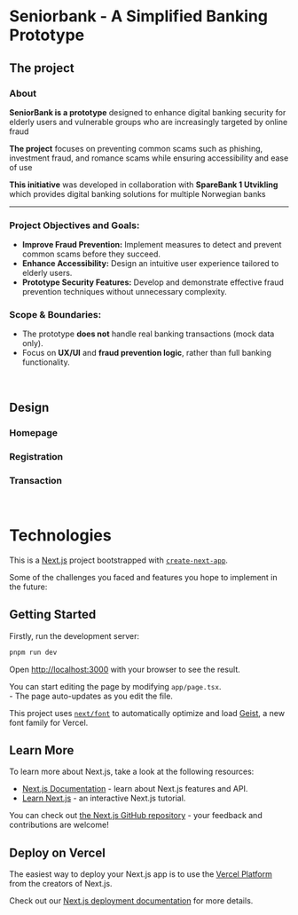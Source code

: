 # Seniorbank - A Simplified Banking Prototype
## The project


### About
**SeniorBank is a prototype** designed to enhance digital banking security for elderly users and vulnerable groups who are increasingly targeted by online fraud


**The project** focuses on preventing common scams such as phishing, investment fraud, and romance scams while ensuring accessibility and ease of use




**This initiative** was developed in collaboration with 
**SpareBank 1 Utvikling** 
which provides digital banking solutions for multiple Norwegian banks

---
###  Project Objectives and Goals:
- **Improve Fraud Prevention:** Implement measures to detect and prevent common scams before they succeed.
- **Enhance Accessibility:** Design an intuitive user experience tailored to elderly users.
- **Prototype Security Features:** Develop and demonstrate effective fraud prevention techniques without unnecessary complexity.

### Scope & Boundaries:
- The prototype **does not** handle real banking transactions (mock data only).
- Focus on **UX/UI** and **fraud prevention logic**, rather than full banking functionality.

<br>


## Design 

### Homepage 



### Registration 


### Transaction 









<br>

# Technologies



This is a [Next.js](https://nextjs.org) project bootstrapped with [`create-next-app`](https://nextjs.org/docs/app/api-reference/cli/create-next-app).



Some of the challenges you faced and features you hope to implement in the future: 




## Getting Started

Firstly, run the development server:

```bash
pnpm run dev
```

Open [http://localhost:3000](http://localhost:3000) with your browser to see the result.

You can start editing the page by modifying `app/page.tsx`. 
<br>- The page auto-updates as you edit the file.

This project uses [`next/font`](https://nextjs.org/docs/app/building-your-application/optimizing/fonts) to automatically optimize and load [Geist](https://vercel.com/font), a new font family for Vercel.

## Learn More

To learn more about Next.js, take a look at the following resources:

- [Next.js Documentation](https://nextjs.org/docs) - learn about Next.js features and API.
- [Learn Next.js](https://nextjs.org/learn) - an interactive Next.js tutorial.

You can check out [the Next.js GitHub repository](https://github.com/vercel/next.js) - your feedback and contributions are welcome!

## Deploy on Vercel

The easiest way to deploy your Next.js app is to use the [Vercel Platform](https://vercel.com/new?utm_medium=default-template&filter=next.js&utm_source=create-next-app&utm_campaign=create-next-app-readme) from the creators of Next.js.

Check out our [Next.js deployment documentation](https://nextjs.org/docs/app/building-your-application/deploying) for more details.
